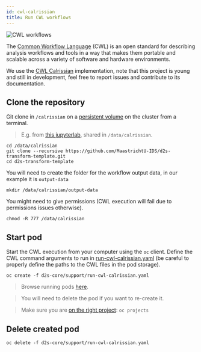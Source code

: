 ```yaml
---
id: cwl-calrissian
title: Run CWL workflows
---
```


![CWL workflows](/dsri-documentation/img/CWL_logo.png)

The [Common Workflow Language](https://www.commonwl.org/) (CWL) is an open standard for describing analysis workflows and tools in a way that makes them portable and scalable across a variety of software and hardware environments.

We use the [CWL Calrissian](https://github.com/Duke-GCB/calrissian) implementation, note that this project is young and still in development, feel free to report issues and contribute to its documentation.

## Clone the repository

Git clone in `/calrissian` on a [persistent volume](/dsri-documentation/docs/openshift-volume) on the cluster from a terminal. 

> E.g. from [this jupyterlab](https://app.dsri.unimaas.nl:8443/console/project/test-vincent/browse/pods/jupyterlab-root-2-8w472?tab=terminal), shared in `/data/calrissian`.

```shell
cd /data/calrissian
git clone --recursive https://github.com/MaastrichtU-IDS/d2s-transform-template.git
cd d2s-transform-template
```

You will need to create the folder for the workflow output data, in our example it is `output-data`

```shell
mkdir /data/calrissian/output-data
```

You might need to give permissions (CWL execution will fail due to permissions issues otherwise).

```shell
chmod -R 777 /data/calrissian
```

## Start pod

Start the CWL execution from your computer using the `oc` client. Define the CWL command arguments to run in [run-cwl-calrissian.yaml](https://github.com/MaastrichtU-IDS/d2s-core/blob/master/support/run-cwl-calrissian.yaml) (be careful to properly define the paths to the CWL files in the pod storage).

```shell
oc create -f d2s-core/support/run-cwl-calrissian.yaml
```

> Browse running pods [here](https://app.dsri.unimaas.nl:8443/console/project/test-vincent/browse/pods).

> You will need to delete the pod if you want to re-create it.

> Make sure you are [on the right project](https://maastrichtu-ids.github.io/dsri-documentation/docs/openshift-commands#list-projects): `oc projects`

## Delete created pod

```shell
oc delete -f d2s-core/support/run-cwl-calrissian.yaml
```
